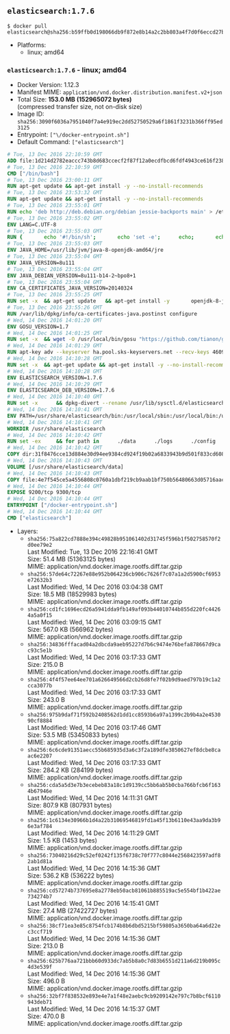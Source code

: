 ## `elasticsearch:1.7.6`

```console
$ docker pull elasticsearch@sha256:b59ffb0d198066db9f872e8b14a2c2bb803a4f7d0f6eccd27bd39777056235ee
```

-	Platforms:
	-	linux; amd64

### `elasticsearch:1.7.6` - linux; amd64

-	Docker Version: 1.12.3
-	Manifest MIME: `application/vnd.docker.distribution.manifest.v2+json`
-	Total Size: **153.0 MB (152965072 bytes)**  
	(compressed transfer size, not on-disk size)
-	Image ID: `sha256:3090f6036a7951040f7a4e919ec2dd52750529a6f1861f3231b366ff95ed3125`
-	Entrypoint: `["\/docker-entrypoint.sh"]`
-	Default Command: `["elasticsearch"]`

```dockerfile
# Tue, 13 Dec 2016 22:10:59 GMT
ADD file:1d214d2782eaccc743b8d683ccecf2f87f12a0ecdfbcd6fdf4943ce616f23870 in / 
# Tue, 13 Dec 2016 22:10:59 GMT
CMD ["/bin/bash"]
# Tue, 13 Dec 2016 23:00:11 GMT
RUN apt-get update && apt-get install -y --no-install-recommends 		ca-certificates 		curl 		wget 	&& rm -rf /var/lib/apt/lists/*
# Tue, 13 Dec 2016 23:53:32 GMT
RUN apt-get update && apt-get install -y --no-install-recommends 		bzip2 		unzip 		xz-utils 	&& rm -rf /var/lib/apt/lists/*
# Tue, 13 Dec 2016 23:55:01 GMT
RUN echo 'deb http://deb.debian.org/debian jessie-backports main' > /etc/apt/sources.list.d/jessie-backports.list
# Tue, 13 Dec 2016 23:55:02 GMT
ENV LANG=C.UTF-8
# Tue, 13 Dec 2016 23:55:03 GMT
RUN { 		echo '#!/bin/sh'; 		echo 'set -e'; 		echo; 		echo 'dirname "$(dirname "$(readlink -f "$(which javac || which java)")")"'; 	} > /usr/local/bin/docker-java-home 	&& chmod +x /usr/local/bin/docker-java-home
# Tue, 13 Dec 2016 23:55:03 GMT
ENV JAVA_HOME=/usr/lib/jvm/java-8-openjdk-amd64/jre
# Tue, 13 Dec 2016 23:55:04 GMT
ENV JAVA_VERSION=8u111
# Tue, 13 Dec 2016 23:55:04 GMT
ENV JAVA_DEBIAN_VERSION=8u111-b14-2~bpo8+1
# Tue, 13 Dec 2016 23:55:04 GMT
ENV CA_CERTIFICATES_JAVA_VERSION=20140324
# Tue, 13 Dec 2016 23:55:25 GMT
RUN set -x 	&& apt-get update 	&& apt-get install -y 		openjdk-8-jre-headless="$JAVA_DEBIAN_VERSION" 		ca-certificates-java="$CA_CERTIFICATES_JAVA_VERSION" 	&& rm -rf /var/lib/apt/lists/* 	&& [ "$JAVA_HOME" = "$(docker-java-home)" ]
# Tue, 13 Dec 2016 23:55:26 GMT
RUN /var/lib/dpkg/info/ca-certificates-java.postinst configure
# Wed, 14 Dec 2016 14:01:20 GMT
ENV GOSU_VERSION=1.7
# Wed, 14 Dec 2016 14:01:25 GMT
RUN set -x 	&& wget -O /usr/local/bin/gosu "https://github.com/tianon/gosu/releases/download/$GOSU_VERSION/gosu-$(dpkg --print-architecture)" 	&& wget -O /usr/local/bin/gosu.asc "https://github.com/tianon/gosu/releases/download/$GOSU_VERSION/gosu-$(dpkg --print-architecture).asc" 	&& export GNUPGHOME="$(mktemp -d)" 	&& gpg --keyserver ha.pool.sks-keyservers.net --recv-keys B42F6819007F00F88E364FD4036A9C25BF357DD4 	&& gpg --batch --verify /usr/local/bin/gosu.asc /usr/local/bin/gosu 	&& rm -r "$GNUPGHOME" /usr/local/bin/gosu.asc 	&& chmod +x /usr/local/bin/gosu 	&& gosu nobody true
# Wed, 14 Dec 2016 14:01:29 GMT
RUN apt-key adv --keyserver ha.pool.sks-keyservers.net --recv-keys 46095ACC8548582C1A2699A9D27D666CD88E42B4
# Wed, 14 Dec 2016 14:10:28 GMT
RUN set -x 	&& apt-get update && apt-get install -y --no-install-recommends apt-transport-https && rm -rf /var/lib/apt/lists/* 	&& echo 'deb http://packages.elasticsearch.org/elasticsearch/1.7/debian stable main' > /etc/apt/sources.list.d/elasticsearch.list
# Wed, 14 Dec 2016 14:10:28 GMT
ENV ELASTICSEARCH_VERSION=1.7.6
# Wed, 14 Dec 2016 14:10:29 GMT
ENV ELASTICSEARCH_DEB_VERSION=1.7.6
# Wed, 14 Dec 2016 14:10:40 GMT
RUN set -x 		&& dpkg-divert --rename /usr/lib/sysctl.d/elasticsearch.conf 		&& apt-get update 	&& apt-get install -y --no-install-recommends "elasticsearch=$ELASTICSEARCH_DEB_VERSION" 	&& rm -rf /var/lib/apt/lists/*
# Wed, 14 Dec 2016 14:10:41 GMT
ENV PATH=/usr/share/elasticsearch/bin:/usr/local/sbin:/usr/local/bin:/usr/sbin:/usr/bin:/sbin:/bin
# Wed, 14 Dec 2016 14:10:41 GMT
WORKDIR /usr/share/elasticsearch
# Wed, 14 Dec 2016 14:10:42 GMT
RUN set -ex 	&& for path in 		./data 		./logs 		./config 		./config/scripts 	; do 		mkdir -p "$path"; 		chown -R elasticsearch:elasticsearch "$path"; 	done
# Wed, 14 Dec 2016 14:10:42 GMT
COPY dir:31f8476cce13d884e30d94ee9384cd924f19b02a6833943b9d501f833cd60885 in ./config 
# Wed, 14 Dec 2016 14:10:43 GMT
VOLUME [/usr/share/elasticsearch/data]
# Wed, 14 Dec 2016 14:10:43 GMT
COPY file:4e7f545ce5a4556808c0760a1dbf219cb9aab1bf750b56480663d05716aac376 in / 
# Wed, 14 Dec 2016 14:10:44 GMT
EXPOSE 9200/tcp 9300/tcp
# Wed, 14 Dec 2016 14:10:44 GMT
ENTRYPOINT ["/docker-entrypoint.sh"]
# Wed, 14 Dec 2016 14:10:44 GMT
CMD ["elasticsearch"]
```

-	Layers:
	-	`sha256:75a822cd7888e394c49828b951061402d31745f596b1f502758570f2d0ee79e2`  
		Last Modified: Tue, 13 Dec 2016 22:16:41 GMT  
		Size: 51.4 MB (51363125 bytes)  
		MIME: application/vnd.docker.image.rootfs.diff.tar.gzip
	-	`sha256:57de64c72267e88e952b064236cb906c7626f7c07a1a2d5900cf6953e72632b3`  
		Last Modified: Wed, 14 Dec 2016 03:04:38 GMT  
		Size: 18.5 MB (18529983 bytes)  
		MIME: application/vnd.docker.image.rootfs.diff.tar.gzip
	-	`sha256:cd1fc1696ecd26a5941dda9fb149af093b44010744b855d220fc44264a5a0f15`  
		Last Modified: Wed, 14 Dec 2016 03:09:15 GMT  
		Size: 567.0 KB (566962 bytes)  
		MIME: application/vnd.docker.image.rootfs.diff.tar.gzip
	-	`sha256:34836fffacad04a2dbcda9aeb95227d7b6c9474e76befa878667d9cac93c5e1b`  
		Last Modified: Wed, 14 Dec 2016 03:17:33 GMT  
		Size: 215.0 B  
		MIME: application/vnd.docker.image.rootfs.diff.tar.gzip
	-	`sha256:4f4f57ee64ee701a626649566d2cb26d8fe7f02b9d9aed797b19c1a2cca3077b`  
		Last Modified: Wed, 14 Dec 2016 03:17:33 GMT  
		Size: 243.0 B  
		MIME: application/vnd.docker.image.rootfs.diff.tar.gzip
	-	`sha256:975b9daf71f592b2408562d1dd1cc8593b6a97a1399c2b9b4a2e453090cf8884`  
		Last Modified: Wed, 14 Dec 2016 03:17:46 GMT  
		Size: 53.5 MB (53450833 bytes)  
		MIME: application/vnd.docker.image.rootfs.diff.tar.gzip
	-	`sha256:6c6cde91351aecc55b685935d3a6c3f2a189dfe3850627ef8dcbe8caac6e2207`  
		Last Modified: Wed, 14 Dec 2016 03:17:33 GMT  
		Size: 284.2 KB (284199 bytes)  
		MIME: application/vnd.docker.image.rootfs.diff.tar.gzip
	-	`sha256:cda5a5d3e7b3ecebeb83a18c1d9139cc5bb6ab5b0cba766bfcb6f1634b67946e`  
		Last Modified: Wed, 14 Dec 2016 14:11:31 GMT  
		Size: 807.9 KB (807931 bytes)  
		MIME: application/vnd.docker.image.rootfs.diff.tar.gzip
	-	`sha256:1c6134e30966b1d4a22b31069546819fd1a45f13b6110e43aa9da3b96e3af784`  
		Last Modified: Wed, 14 Dec 2016 14:11:29 GMT  
		Size: 1.5 KB (1453 bytes)  
		MIME: application/vnd.docker.image.rootfs.diff.tar.gzip
	-	`sha256:73040216d29c52ef0242f135f6738c70f777c8044e2568423597adf82ab1d81a`  
		Last Modified: Wed, 14 Dec 2016 14:15:36 GMT  
		Size: 536.2 KB (536222 bytes)  
		MIME: application/vnd.docker.image.rootfs.diff.tar.gzip
	-	`sha256:cd57274b737695e8a2778eb50acb81061b885519ac5e554bf1b422ae734274b7`  
		Last Modified: Wed, 14 Dec 2016 14:15:41 GMT  
		Size: 27.4 MB (27422727 bytes)  
		MIME: application/vnd.docker.image.rootfs.diff.tar.gzip
	-	`sha256:38cf71ea3e85c8754fcb174b8b6dbd5215bf59805a3650ba64a6d22ec3ccf719`  
		Last Modified: Wed, 14 Dec 2016 14:15:36 GMT  
		Size: 213.0 B  
		MIME: application/vnd.docker.image.rootfs.diff.tar.gzip
	-	`sha256:625b776aa721bbb60d933dc7ab5b8a0c7d83b6551d211a6d219b095c4d3e539f`  
		Last Modified: Wed, 14 Dec 2016 14:15:36 GMT  
		Size: 496.0 B  
		MIME: application/vnd.docker.image.rootfs.diff.tar.gzip
	-	`sha256:32bf7f838532e893e4e7a1f48e2aebc9cb9209142e797c7b8bcf6110943deb71`  
		Last Modified: Wed, 14 Dec 2016 14:15:37 GMT  
		Size: 470.0 B  
		MIME: application/vnd.docker.image.rootfs.diff.tar.gzip
